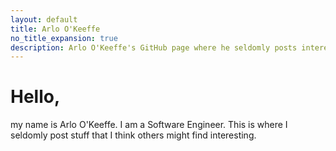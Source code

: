 ```yaml
---
layout: default
title: Arlo O'Keeffe
no_title_expansion: true
description: Arlo O'Keeffe's GitHub page where he seldomly posts interesting stuff.
---
```

# Hello,

my name is Arlo O'Keeffe. I am a Software Engineer. This is
where I seldomly post stuff that I think others might find interesting.
